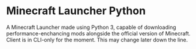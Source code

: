 # Minecraft Launcher Python
A Minecraft Launcher made using Python 3, capable of downloading performance-enchancing mods alongside the official version of Minecraft.
Client is in CLI-only for the moment. This may change later down the line.
